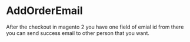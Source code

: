 # AddOrderEmail

After the checkout in magento 2 you have one field of emial id from there you can send success email to other person that you want.
